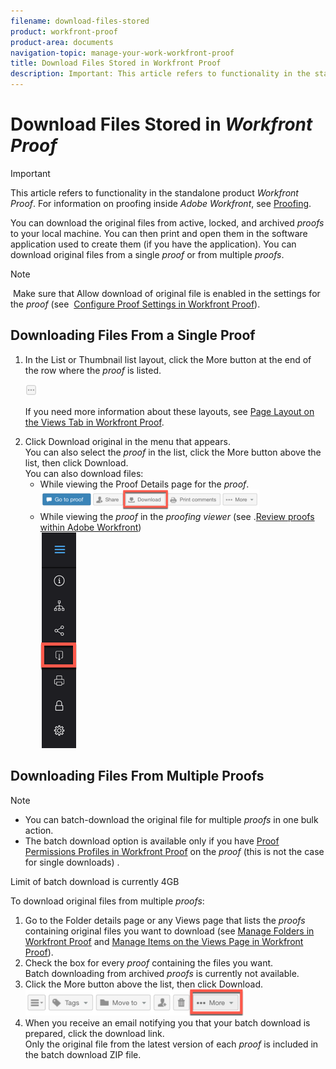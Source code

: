 ```yaml
---
filename: download-files-stored
product: workfront-proof
product-area: documents
navigation-topic: manage-your-work-workfront-proof
title: Download Files Stored in Workfront Proof
description: Important: This article refers to functionality in the standalone product Workfront Proof. For information on proofing inside Adobe Workfront, see Proofing.
---
```


# Download Files Stored in *Workfront Proof*

>[!IMPORTANT]
>
>This article refers to functionality in the standalone product *Workfront Proof*. For information on proofing inside *Adobe Workfront*, see [Proofing](../../../review-and-approve-work/proofing/proofing.md).

You can download the original files from active, locked, and archived *proofs* to your local machine. You can then print and open them in the software application used to create them (if you have the application). You can download original files from a single *proof* or from multiple *proofs*.

>[!NOTE]
>
>&nbsp;Make&nbsp;sure that Allow download of original file is enabled in the settings for the *proof* (see&nbsp; [Configure Proof Settings in Workfront Proof](../../../workfront-proof/wp-work-proofsfiles/manage-your-work/configure-proof-settings.md)).

## Downloading Files From a Single Proof

<ol> 
 <li value="1">In the List or Thumbnail list layout, click the <span class="bold">More</span> button at the end of the row where the <em>proof</em> is listed.</li> 
 <p> <img src="assets/more-button-small.png" alt="More_button_small.png"> </p> 
 <p>If you need more information about these layouts, see <a href="../../../workfront-proof/wp-work-proofsfiles/basic-features/page-layout-view.md" class="MCXref xref">Page Layout on the Views Tab in Workfront Proof</a>.</p> 
 <li value="2">Click&nbsp;<span class="bold">Download original </span>in the menu that appears.<br>You can also select the <em>proof</em> in the list, click the <span class="bold">More</span> button above the list, then click <span class="bold">Download</span>.<br>You can also download files: 
  <ul>
   <li>While viewing the Proof Details page for the <em>proof</em>.<br><img src="assets/download-btn-in-proof-details-350x32.png" alt="Download_btn_in_Proof_Details.png" style="width: 350;height: 32;"></li>
   <li>While viewing the <em>proof</em> in the <em>proofing viewer</em> (see&nbsp;.<a href="../../../review-and-approve-work/proofing/reviewing-proofs-within-workfront/review-proofs-in-wf.md" class="MCXref xref">Review proofs within Adobe Workfront</a>)<br><img src="assets/download-proof-btn-in-viewer.png" alt="download_proof_btn_in_viewer.png"></li>
  </ul></li> 
</ol>

## Downloading Files From Multiple Proofs

>[!NOTE]
>
>* You can batch-download the original file for multiple *proofs* in one bulk action.
>* The batch download option is available only if you have [Proof Permissions Profiles in Workfront Proof](../../../workfront-proof/wp-acct-admin/account-settings/proof-perm-profiles-in-wp.md) on the *proof* (this is not the case for single downloads) . 
>

Limit of batch download is currently 4GB

To download original files from multiple *proofs*:

<ol> 
 <li value="1">Go to the <span class="bold">Folder details</span> page or any <span class="bold">Views</span> page that lists the <em>proofs</em> containing original files you want to download (see <a href="../../../workfront-proof/wp-work-proofsfiles/organize-your-work/manage-folders.md" class="MCXref xref">Manage Folders in Workfront Proof</a> and <a href="../../../workfront-proof/wp-work-proofsfiles/manage-your-work/manage-items-on-views-page.md" class="MCXref xref">Manage Items on the Views Page in Workfront Proof</a>).</li> 
 <li value="2">Check the box for every <em>proof</em> containing the files you want.<br></li> <note type="note">
   Batch downloading from archived 
  <em>proofs</em> is currently not available.
 </note> 
 <li value="3">Click the <span class="bold">More</span> button above the list, then click <span class="bold">Download</span>.<br><img src="assets/more-button-above-lists-350x42.png" alt="More_button_above_lists.png" style="width: 350;height: 42;"></li> 
 <li value="4">When you receive an email notifying you that your batch download is prepared, click the download link.<br>Only the original file from the latest version of each <em>proof</em> is included in the batch download ZIP file.</li> 
</ol>

